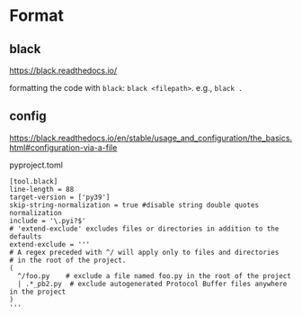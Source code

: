 # Format

## black
https://black.readthedocs.io/

formatting the code with `black`: `black <filepath>`. e.g., `black .`

## config
https://black.readthedocs.io/en/stable/usage_and_configuration/the_basics.html#configuration-via-a-file

pyproject.toml
```
[tool.black]
line-length = 88
target-version = ['py39']
skip-string-normalization = true #disable string double quotes normalization
include = '\.pyi?$'
# 'extend-exclude' excludes files or directories in addition to the defaults
extend-exclude = '''
# A regex preceded with ^/ will apply only to files and directories
# in the root of the project.
(
  ^/foo.py    # exclude a file named foo.py in the root of the project
  | .*_pb2.py  # exclude autogenerated Protocol Buffer files anywhere in the project
)
'''
```
